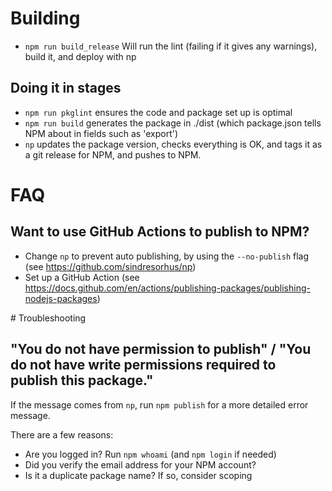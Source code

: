 # Building

- `npm run build_release` Will run the lint (failing if it gives any warnings), build it, and deploy with np

## Doing it in stages

- `npm run pkglint` ensures the code and package set up is optimal
- `npm run build` generates the package in ./dist (which package.json tells NPM about in fields such as 'export')
- `np` updates the package version, checks everything is OK, and tags it as a git release for NPM, and pushes to NPM. 

# FAQ

## Want to use GitHub Actions to publish to NPM? 

- Change `np` to prevent auto publishing, by using the `--no-publish` flag (see https://github.com/sindresorhus/np)
- Set up a GitHub Action (see https://docs.github.com/en/actions/publishing-packages/publishing-nodejs-packages)


# Troubleshooting

## "You do not have permission to publish" / "You do not have write permissions required to publish this package."

If the message comes from `np`, run `npm publish` for a more detailed error message.

There are a few reasons:
- Are you logged in? Run `npm whoami` (and `npm login` if needed)
- Did you verify the email address for your NPM account?
- Is it a duplicate package name? If so, consider scoping 
